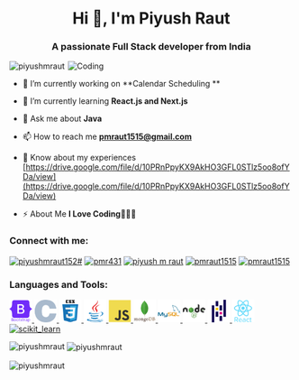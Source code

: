 <h1 align="center">Hi 👋, I'm Piyush Raut</h1>
<h3 align="center">A passionate Full Stack developer from India</h3>
<img align="right" alt="Coding" width="400" src="https://images.squarespace-cdn.com/content/v1/5769fc401b631bab1addb2ab/1541580611624-TE64QGKRJG8SWAIUS7NS/coding-freak.gif">



<p align="left"> <img src="https://komarev.com/ghpvc/?username=piyushmraut&label=Profile%20views&color=0e75b6&style=flat" alt="piyushmraut" /> </p>

- 🔭 I’m currently working on **Calendar Scheduling **

- 🌱 I’m currently learning **React.js and Next.js**

- 💬 Ask me about **Java**

- 📫 How to reach me **pmraut1515@gmail.com**

- 📄 Know about my experiences [https://drive.google.com/file/d/10PRnPpyKX9AkHO3GFL0STlz5oo8ofYDa/view](https://drive.google.com/file/d/10PRnPpyKX9AkHO3GFL0STlz5oo8ofYDa/view)

- ⚡ About Me **I Love Coding💖💖💖**

<h3 align="left">Connect with me:</h3>
<p align="left">
<a href="https://kaggle.com/piyushmraut152#" target="blank"><img align="center" src="https://raw.githubusercontent.com/rahuldkjain/github-profile-readme-generator/master/src/images/icons/Social/kaggle.svg" alt="piyushmraut152#" height="30" width="40" /></a>
<a href="https://instagram.com/pmr431" target="blank"><img align="center" src="https://raw.githubusercontent.com/rahuldkjain/github-profile-readme-generator/master/src/images/icons/Social/instagram.svg" alt="pmr431" height="30" width="40" /></a>
<a href="https://www.youtube.com/c/piyush m raut" target="blank"><img align="center" src="https://raw.githubusercontent.com/rahuldkjain/github-profile-readme-generator/master/src/images/icons/Social/youtube.svg" alt="piyush m raut" height="30" width="40" /></a>
<a href="https://www.hackerrank.com/pmraut1515" target="blank"><img align="center" src="https://raw.githubusercontent.com/rahuldkjain/github-profile-readme-generator/master/src/images/icons/Social/hackerrank.svg" alt="pmraut1515" height="30" width="40" /></a>
<a href="https://www.leetcode.com/pmraut1515" target="blank"><img align="center" src="https://raw.githubusercontent.com/rahuldkjain/github-profile-readme-generator/master/src/images/icons/Social/leet-code.svg" alt="pmraut1515" height="30" width="40" /></a>
</p>

<h3 align="left">Languages and Tools:</h3>
<p align="left"> <a href="https://getbootstrap.com" target="_blank" rel="noreferrer"> <img src="https://raw.githubusercontent.com/devicons/devicon/master/icons/bootstrap/bootstrap-plain-wordmark.svg" alt="bootstrap" width="40" height="40"/> </a> <a href="https://www.cprogramming.com/" target="_blank" rel="noreferrer"> <img src="https://raw.githubusercontent.com/devicons/devicon/master/icons/c/c-original.svg" alt="c" width="40" height="40"/> </a> <a href="https://www.w3schools.com/css/" target="_blank" rel="noreferrer"> <img src="https://raw.githubusercontent.com/devicons/devicon/master/icons/css3/css3-original-wordmark.svg" alt="css3" width="40" height="40"/> </a> <a href="https://www.java.com" target="_blank" rel="noreferrer"> <img src="https://raw.githubusercontent.com/devicons/devicon/master/icons/java/java-original.svg" alt="java" width="40" height="40"/> </a> <a href="https://developer.mozilla.org/en-US/docs/Web/JavaScript" target="_blank" rel="noreferrer"> <img src="https://raw.githubusercontent.com/devicons/devicon/master/icons/javascript/javascript-original.svg" alt="javascript" width="40" height="40"/> </a> <a href="https://www.mongodb.com/" target="_blank" rel="noreferrer"> <img src="https://raw.githubusercontent.com/devicons/devicon/master/icons/mongodb/mongodb-original-wordmark.svg" alt="mongodb" width="40" height="40"/> </a> <a href="https://www.mysql.com/" target="_blank" rel="noreferrer"> <img src="https://raw.githubusercontent.com/devicons/devicon/master/icons/mysql/mysql-original-wordmark.svg" alt="mysql" width="40" height="40"/> </a> <a href="https://nodejs.org" target="_blank" rel="noreferrer"> <img src="https://raw.githubusercontent.com/devicons/devicon/master/icons/nodejs/nodejs-original-wordmark.svg" alt="nodejs" width="40" height="40"/> </a> <a href="https://pandas.pydata.org/" target="_blank" rel="noreferrer"> <img src="https://raw.githubusercontent.com/devicons/devicon/2ae2a900d2f041da66e950e4d48052658d850630/icons/pandas/pandas-original.svg" alt="pandas" width="40" height="40"/> </a> <a href="https://reactjs.org/" target="_blank" rel="noreferrer"> <img src="https://raw.githubusercontent.com/devicons/devicon/master/icons/react/react-original-wordmark.svg" alt="react" width="40" height="40"/> </a> <a href="https://scikit-learn.org/" target="_blank" rel="noreferrer"> <img src="https://upload.wikimedia.org/wikipedia/commons/0/05/Scikit_learn_logo_small.svg" alt="scikit_learn" width="40" height="40"/> </a> </p>

<p><img align="left" src="https://github-readme-stats.vercel.app/api/top-langs?username=piyushmraut&show_icons=true&locale=en&layout=compact" alt="piyushmraut" /></p>

<p>&nbsp;<img align="center" src="https://github-readme-stats.vercel.app/api?username=piyushmraut&show_icons=true&locale=en" alt="piyushmraut" /></p>

<p><img align="center" src="https://github-readme-streak-stats.herokuapp.com/?user=piyushmraut&" alt="piyushmraut" /></p>
